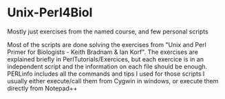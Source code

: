 # Unix-Perl4Biol
Mostly just exercises from the named course, and few personal scripts

Most of the scripts are done solving the exercises from "Unix and Perl Primer for Biologists - Keith Bradnam & Ian Korf".
The exercises are explained briefly in PerlTutorials/Exercices, but each exercice is in an independent script and the information on each file should be enough.
PERLinfo includes all the commands and tips I used for those scripts
I usually either execute/call them from Cygwin in windows, or execute them directly from Notepad++
